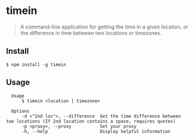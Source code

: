 # timein

> A command-line application for getting the time in a given location, or the difference in time between two locations or timezones.

## Install

```console
$ npm install -g timein
```

## Usage
```
  Usage
      $ timein <location | timezone>

  Options
      -d <"2nd loc">, --difference  Get the time difference between two locations (If 2nd location contains a space, requires quotes)
      -p <proxy>, --proxy           Set your proxy
      -h, --help                    Display helpful information
```
